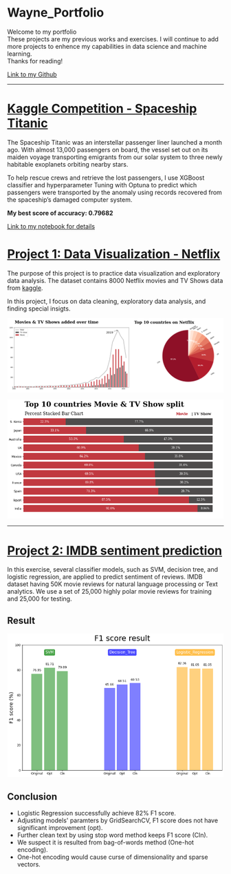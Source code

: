 # Wayne_Portfolio
Welcome to my portfolio<br>
These projects are my previous works and exercises. I will continue to add more projects to enhence my capabilities in data science and machine learning.<br>
Thanks for reading!<br>

[Link to my Github](https://github.com/huihuang751)

---
# [Kaggle Competition - Spaceship Titanic](https://github.com/huihuang751/Kaggle-Competition/tree/main/Spaceship-Titanic)

The Spaceship Titanic was an interstellar passenger liner launched a month ago. With almost 13,000 passengers on board, the vessel set out on its maiden voyage transporting emigrants from our solar system to three newly habitable exoplanets orbiting nearby stars.

To help rescue crews and retrieve the lost passengers, I use XGBoost classifier and hyperparameter Tuning with Optuna to predict which passengers were transported by the anomaly using records recovered from the spaceship’s damaged computer system.

**My best score of accuracy: 0.79682**

[Link to my notebook for details](https://github.com/huihuang751/Kaggle-Competition/blob/main/Spaceship-Titanic/Spaceship_Titanic_lightgbm.ipynb)

# [Project 1: Data Visualization - Netflix](https://github.com/huihuang751/Data-Visualization-Project_Netflix)
The purpose of this project is to practice data visualization and exploratory data analysis.
The dataset contains 8000 Netflix movies and TV Shows data from [kaggle](https://www.kaggle.com/datasets/shivamb/netflix-shows).<br>

In this project, I focus on data cleaning, exploratory data analysis, and finding special insigts.

![](/images/part1.png)<br>

![](/images/movies%20and%20tv%20shows%20difference.png)<br>

---

# [Project 2: IMDB sentiment prediction](https://github.com/huihuang751/NLP_project-IMDB_Sentiment_Prediction)
In this exercise, several classifier models, such as SVM, decision tree, and logistic regression, are applied to predict sentiment of reviews.
IMDB dataset having 50K movie reviews for natural language processing or Text analytics. We use a set of 25,000 highly polar movie reviews for training and 25,000 for testing.

## Result

![](/images/Score.png)

## Conclusion
* Logistic Regression successfully achieve 82% F1 score. 
* Adjusting models' paramters by GridSearchCV, F1 score does not have significant improvement (opt).
* Further clean text by using stop word method keeps F1 score (Cln).
* We suspect it is resulted from bag-of-words method (One-hot encoding).
* One-hot encoding would cause curse of dimensionality and sparse vectors.
